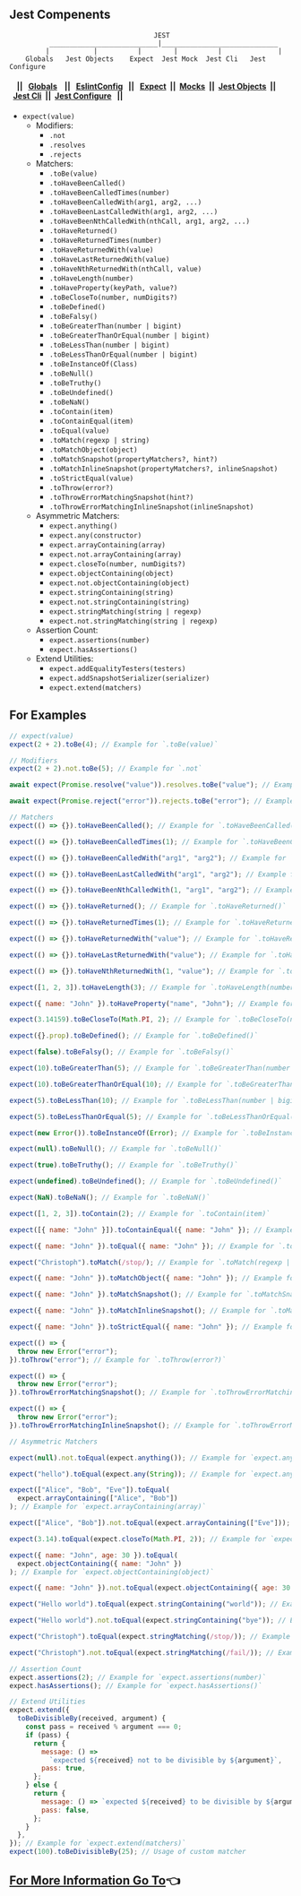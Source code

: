 ## Jest Compenents
```
                                    JEST                                       
          ___________________________|_____________________________                
         |           |          |        |          |              |
    Globals   Jest Objects    Expect  Jest Mock  Jest Cli   Jest Configure

```

#### &nbsp;&nbsp;&nbsp;&nbsp;|| &nbsp;&nbsp;[Globals](./globals.md) &nbsp;&nbsp; ||  &nbsp;&nbsp;[EslintConfig](./eslintConfig.md) &nbsp;&nbsp;|| &nbsp;&nbsp;[Expect](./matchers.md)&nbsp;&nbsp;||&nbsp;&nbsp;[Mocks](./mock.md)&nbsp;&nbsp;||&nbsp;&nbsp;[Jest Objects](./jestObjects.md)&nbsp;&nbsp;||&nbsp;&nbsp;[Jest Cli](./jestCli.md)&nbsp;&nbsp;||&nbsp;&nbsp;[Jest Configure](./jest.config.md) &nbsp;&nbsp;||

- `expect(value)`
  - Modifiers:
    - `.not`
    - `.resolves`
    - `.rejects`
  - Matchers:
    - `.toBe(value)`
    - `.toHaveBeenCalled()`
    - `.toHaveBeenCalledTimes(number)`
    - `.toHaveBeenCalledWith(arg1, arg2, ...)`
    - `.toHaveBeenLastCalledWith(arg1, arg2, ...)`
    - `.toHaveBeenNthCalledWith(nthCall, arg1, arg2, ...)`
    - `.toHaveReturned()`
    - `.toHaveReturnedTimes(number)`
    - `.toHaveReturnedWith(value)`
    - `.toHaveLastReturnedWith(value)`
    - `.toHaveNthReturnedWith(nthCall, value)`
    - `.toHaveLength(number)`
    - `.toHaveProperty(keyPath, value?)`
    - `.toBeCloseTo(number, numDigits?)`
    - `.toBeDefined()`
    - `.toBeFalsy()`
    - `.toBeGreaterThan(number | bigint)`
    - `.toBeGreaterThanOrEqual(number | bigint)`
    - `.toBeLessThan(number | bigint)`
    - `.toBeLessThanOrEqual(number | bigint)`
    - `.toBeInstanceOf(Class)`
    - `.toBeNull()`
    - `.toBeTruthy()`
    - `.toBeUndefined()`
    - `.toBeNaN()`
    - `.toContain(item)`
    - `.toContainEqual(item)`
    - `.toEqual(value)`
    - `.toMatch(regexp | string)`
    - `.toMatchObject(object)`
    - `.toMatchSnapshot(propertyMatchers?, hint?)`
    - `.toMatchInlineSnapshot(propertyMatchers?, inlineSnapshot)`
    - `.toStrictEqual(value)`
    - `.toThrow(error?)`
    - `.toThrowErrorMatchingSnapshot(hint?)`
    - `.toThrowErrorMatchingInlineSnapshot(inlineSnapshot)`
  - Asymmetric Matchers:
    - `expect.anything()`
    - `expect.any(constructor)`
    - `expect.arrayContaining(array)`
    - `expect.not.arrayContaining(array)`
    - `expect.closeTo(number, numDigits?)`
    - `expect.objectContaining(object)`
    - `expect.not.objectContaining(object)`
    - `expect.stringContaining(string)`
    - `expect.not.stringContaining(string)`
    - `expect.stringMatching(string | regexp)`
    - `expect.not.stringMatching(string | regexp)`
  - Assertion Count:
    - `expect.assertions(number)`
    - `expect.hasAssertions()`
  - Extend Utilities:
    - `expect.addEqualityTesters(testers)`
    - `expect.addSnapshotSerializer(serializer)`
    - `expect.extend(matchers)`

## For Examples

```javascript
// expect(value)
expect(2 + 2).toBe(4); // Example for `.toBe(value)`

// Modifiers
expect(2 + 2).not.toBe(5); // Example for `.not`

await expect(Promise.resolve("value")).resolves.toBe("value"); // Example for `.resolves`

await expect(Promise.reject("error")).rejects.toBe("error"); // Example for `.rejects`

// Matchers
expect(() => {}).toHaveBeenCalled(); // Example for `.toHaveBeenCalled()`

expect(() => {}).toHaveBeenCalledTimes(1); // Example for `.toHaveBeenCalledTimes(number)`

expect(() => {}).toHaveBeenCalledWith("arg1", "arg2"); // Example for `.toHaveBeenCalledWith(arg1, arg2, ...)`

expect(() => {}).toHaveBeenLastCalledWith("arg1", "arg2"); // Example for `.toHaveBeenLastCalledWith(arg1, arg2, ...)`

expect(() => {}).toHaveBeenNthCalledWith(1, "arg1", "arg2"); // Example for `.toHaveBeenNthCalledWith(nthCall, arg1, arg2, ...)`

expect(() => {}).toHaveReturned(); // Example for `.toHaveReturned()`

expect(() => {}).toHaveReturnedTimes(1); // Example for `.toHaveReturnedTimes(number)`

expect(() => {}).toHaveReturnedWith("value"); // Example for `.toHaveReturnedWith(value)`

expect(() => {}).toHaveLastReturnedWith("value"); // Example for `.toHaveLastReturnedWith(value)`

expect(() => {}).toHaveNthReturnedWith(1, "value"); // Example for `.toHaveNthReturnedWith(nthCall, value)`

expect([1, 2, 3]).toHaveLength(3); // Example for `.toHaveLength(number)`

expect({ name: "John" }).toHaveProperty("name", "John"); // Example for `.toHaveProperty(keyPath, value?)`

expect(3.14159).toBeCloseTo(Math.PI, 2); // Example for `.toBeCloseTo(number, numDigits?)`

expect({}.prop).toBeDefined(); // Example for `.toBeDefined()`

expect(false).toBeFalsy(); // Example for `.toBeFalsy()`

expect(10).toBeGreaterThan(5); // Example for `.toBeGreaterThan(number | bigint)`

expect(10).toBeGreaterThanOrEqual(10); // Example for `.toBeGreaterThanOrEqual(number | bigint)`

expect(5).toBeLessThan(10); // Example for `.toBeLessThan(number | bigint)`

expect(5).toBeLessThanOrEqual(5); // Example for `.toBeLessThanOrEqual(number | bigint)`

expect(new Error()).toBeInstanceOf(Error); // Example for `.toBeInstanceOf(Class)`

expect(null).toBeNull(); // Example for `.toBeNull()`

expect(true).toBeTruthy(); // Example for `.toBeTruthy()`

expect(undefined).toBeUndefined(); // Example for `.toBeUndefined()`

expect(NaN).toBeNaN(); // Example for `.toBeNaN()`

expect([1, 2, 3]).toContain(2); // Example for `.toContain(item)`

expect([{ name: "John" }]).toContainEqual({ name: "John" }); // Example for `.toContainEqual(item)`

expect({ name: "John" }).toEqual({ name: "John" }); // Example for `.toEqual(value)`

expect("Christoph").toMatch(/stop/); // Example for `.toMatch(regexp | string)`

expect({ name: "John" }).toMatchObject({ name: "John" }); // Example for `.toMatchObject(object)`

expect({ name: "John" }).toMatchSnapshot(); // Example for `.toMatchSnapshot(propertyMatchers?, hint?)`

expect({ name: "John" }).toMatchInlineSnapshot(); // Example for `.toMatchInlineSnapshot(propertyMatchers?, inlineSnapshot)`

expect({ name: "John" }).toStrictEqual({ name: "John" }); // Example for `.toStrictEqual(value)`

expect(() => {
  throw new Error("error");
}).toThrow("error"); // Example for `.toThrow(error?)`

expect(() => {
  throw new Error("error");
}).toThrowErrorMatchingSnapshot(); // Example for `.toThrowErrorMatchingSnapshot(hint?)`

expect(() => {
  throw new Error("error");
}).toThrowErrorMatchingInlineSnapshot(); // Example for `.toThrowErrorMatchingInlineSnapshot(inlineSnapshot)`

// Asymmetric Matchers

expect(null).not.toEqual(expect.anything()); // Example for `expect.anything()`

expect("hello").toEqual(expect.any(String)); // Example for `expect.any(constructor)`

expect(["Alice", "Bob", "Eve"]).toEqual(
  expect.arrayContaining(["Alice", "Bob"])
); // Example for `expect.arrayContaining(array)`

expect(["Alice", "Bob"]).not.toEqual(expect.arrayContaining(["Eve"])); // Example for `expect.not.arrayContaining(array)`

expect(3.14).toEqual(expect.closeTo(Math.PI, 2)); // Example for `expect.closeTo(number, numDigits?)`

expect({ name: "John", age: 30 }).toEqual(
  expect.objectContaining({ name: "John" })
); // Example for `expect.objectContaining(object)`

expect({ name: "John" }).not.toEqual(expect.objectContaining({ age: 30 })); // Example for `expect.not.objectContaining(object)`

expect("Hello world").toEqual(expect.stringContaining("world")); // Example for `expect.stringContaining(string)`

expect("Hello world").not.toEqual(expect.stringContaining("bye")); // Example for `expect.not.stringContaining(string)`

expect("Christoph").toEqual(expect.stringMatching(/stop/)); // Example for `expect.stringMatching(string | regexp)`

expect("Christoph").not.toEqual(expect.stringMatching(/fail/)); // Example for `expect.not.stringMatching(string | regexp)`

// Assertion Count
expect.assertions(2); // Example for `expect.assertions(number)`
expect.hasAssertions(); // Example for `expect.hasAssertions()`

// Extend Utilities
expect.extend({
  toBeDivisibleBy(received, argument) {
    const pass = received % argument === 0;
    if (pass) {
      return {
        message: () =>
          `expected ${received} not to be divisible by ${argument}`,
        pass: true,
      };
    } else {
      return {
        message: () => `expected ${received} to be divisible by ${argument}`,
        pass: false,
      };
    }
  },
}); // Example for `expect.extend(matchers)`
expect(100).toBeDivisibleBy(25); // Usage of custom matcher
```

## [For More Information Go To](https://jestjs.io/docs/expect)&#128072;